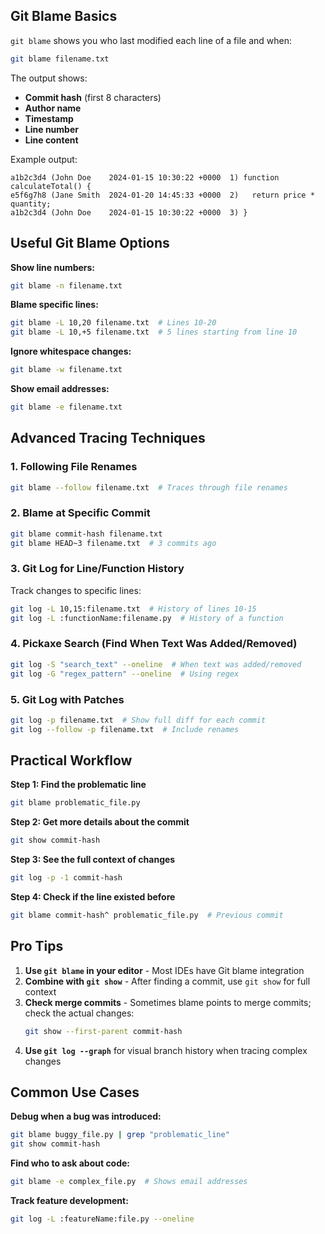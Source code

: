 
## Git Blame Basics

`git blame` shows you who last modified each line of a file and when:

```bash
git blame filename.txt
```

The output shows:
- **Commit hash** (first 8 characters)
- **Author name**
- **Timestamp**
- **Line number**
- **Line content**

Example output:
```
a1b2c3d4 (John Doe    2024-01-15 10:30:22 +0000  1) function calculateTotal() {
e5f6g7h8 (Jane Smith  2024-01-20 14:45:33 +0000  2)   return price * quantity;
a1b2c3d4 (John Doe    2024-01-15 10:30:22 +0000  3) }
```

## Useful Git Blame Options

**Show line numbers:**
```bash
git blame -n filename.txt
```

**Blame specific lines:**
```bash
git blame -L 10,20 filename.txt  # Lines 10-20
git blame -L 10,+5 filename.txt  # 5 lines starting from line 10
```

**Ignore whitespace changes:**
```bash
git blame -w filename.txt
```

**Show email addresses:**
```bash
git blame -e filename.txt
```

## Advanced Tracing Techniques

### 1. Following File Renames
```bash
git blame --follow filename.txt  # Traces through file renames
```

### 2. Blame at Specific Commit
```bash
git blame commit-hash filename.txt
git blame HEAD~3 filename.txt  # 3 commits ago
```

### 3. Git Log for Line/Function History
Track changes to specific lines:
```bash
git log -L 10,15:filename.txt  # History of lines 10-15
git log -L :functionName:filename.py  # History of a function
```

### 4. Pickaxe Search (Find When Text Was Added/Removed)
```bash
git log -S "search_text" --oneline  # When text was added/removed
git log -G "regex_pattern" --oneline  # Using regex
```

### 5. Git Log with Patches
```bash
git log -p filename.txt  # Show full diff for each commit
git log --follow -p filename.txt  # Include renames
```

## Practical Workflow

**Step 1: Find the problematic line**
```bash
git blame problematic_file.py
```

**Step 2: Get more details about the commit**
```bash
git show commit-hash
```

**Step 3: See the full context of changes**
```bash
git log -p -1 commit-hash
```

**Step 4: Check if the line existed before**
```bash
git blame commit-hash^ problematic_file.py  # Previous commit
```

## Pro Tips

1. **Use `git blame` in your editor** - Most IDEs have Git blame integration
2. **Combine with `git show`** - After finding a commit, use `git show` for full context
3. **Check merge commits** - Sometimes blame points to merge commits; check the actual changes:
   ```bash
   git show --first-parent commit-hash
   ```
4. **Use `git log --graph`** for visual branch history when tracing complex changes

## Common Use Cases

**Debug when a bug was introduced:**
```bash
git blame buggy_file.py | grep "problematic_line"
git show commit-hash
```

**Find who to ask about code:**
```bash
git blame -e complex_file.py  # Shows email addresses
```

**Track feature development:**
```bash
git log -L :featureName:file.py --oneline
```
